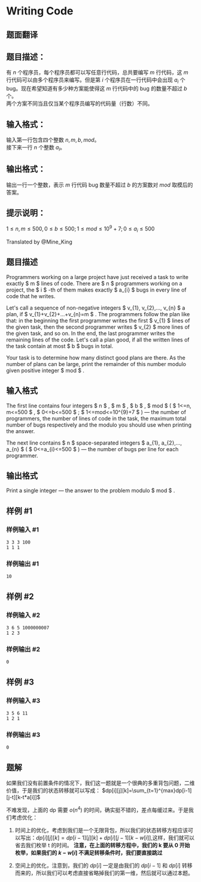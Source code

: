 # Writing Code

## 题面翻译

## 题目描述：

有 $n$ 个程序员，每个程序员都可以写任意行代码，总共要编写 $m$ 行代码，这 $m$ 行代码可以由多个程序员来编写。但是第 $i$ 个程序员在一行代码中会出现 $a_i$ 个 bug。现在希望知道有多少种方案能使得这 $m$ 行代码中的 bug 的数量不超过 $b$ 个。  
两个方案不同当且仅当某个程序员编写的代码量（行数）不同。  

## 输入格式：

输入第一行包含四个整数 $n,m,b,mod$。  
接下来一行 $n$ 个整数 $a_i$。 

## 输出格式：

输出一行一个整数，表示 $m$ 行代码 bug 数量不超过 $b$ 的方案数对 $mod$ 取模后的答案。

## 提示说明：

$1 \le n,m \le 500,0 \le b \le 500;1 \le mod \le 10^9+7;0 \le a_i \le 500$

Translated by @Mine_King

## 题目描述

Programmers working on a large project have just received a task to write exactly $ m $ lines of code. There are $ n $ programmers working on a project, the $ i $ -th of them makes exactly $ a_{i} $ bugs in every line of code that he writes.

Let's call a sequence of non-negative integers $ v_{1}, v_{2},..., v_{n} $ a plan, if $ v_{1}+v_{2}+...+v_{n}=m $ . The programmers follow the plan like that: in the beginning the first programmer writes the first $ v_{1} $ lines of the given task, then the second programmer writes $ v_{2} $ more lines of the given task, and so on. In the end, the last programmer writes the remaining lines of the code. Let's call a plan good, if all the written lines of the task contain at most $ b $ bugs in total.

Your task is to determine how many distinct good plans are there. As the number of plans can be large, print the remainder of this number modulo given positive integer $ mod $ .

## 输入格式

The first line contains four integers $ n $ , $ m $ , $ b $ , $ mod $ ( $ 1<=n, m<=500 $ , $ 0<=b<=500 $ ; $ 1<=mod<=10^{9}+7 $ ) — the number of programmers, the number of lines of code in the task, the maximum total number of bugs respectively and the modulo you should use when printing the answer.

The next line contains $ n $ space-separated integers $ a_{1}, a_{2},..., a_{n} $ ( $ 0<=a_{i}<=500 $ ) — the number of bugs per line for each programmer.

## 输出格式

Print a single integer — the answer to the problem modulo $ mod $ .

## 样例 #1

### 样例输入 #1

```
3 3 3 100
1 1 1
```

### 样例输出 #1

```
10
```

## 样例 #2

### 样例输入 #2

```
3 6 5 1000000007
1 2 3
```

### 样例输出 #2

```
0
```

## 样例 #3

### 样例输入 #3

```
3 5 6 11
1 2 1
```

### 样例输出 #3

```
0
```


## 题解
如果我们没有前置条件的情况下，我们这一题就是一个很典的多重背包问题，二维价值，于是我们的状态转移就可以写成：
$dp[i][j][k]=\sum_{t=1}^{max}dp[i-1][j-t][k-t*a[i]]$

不难发现，上面的 dp 需要 $o(n^4)$ 的时间，确实挺不错的，差点每缓过来。于是我们考虑优化：
1. 时间上的优化，考虑到我们是一个无限背包，所以我们的状态转移方程应该可以写出：$dp[i][j][k]=dp[i-1][j][k]+dp[i][j-1][k-w[i]]$,这样，我们就可以省去我们枚举 t 的时间。
**注意，在上面的转移方程中，我们的 k 要从 0 开始枚举，如果我们的 $k-w[i]$ 不满足转移条件时，我们要直接跳过**

2. 空间上的优化，注意到，我们的 $dp[i]$ 一定是由我们的 $dp[i-1]$ 和 $dp[i]$ 转移而来的，所以我们可以考虑直接省略掉我们的第一维，然后就可以通过本题。